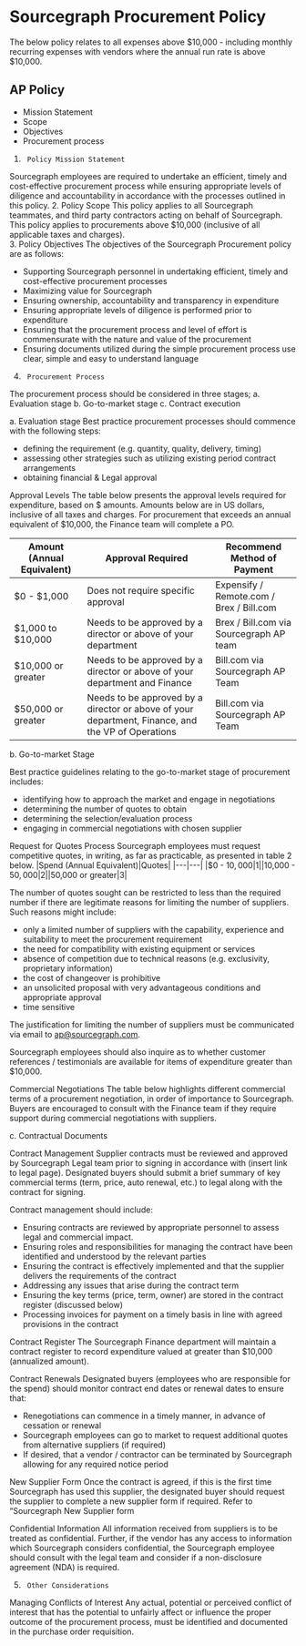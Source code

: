 # Sourcegraph Procurement Policy

The below policy relates to all expenses above $10,000 - including monthly recurring expenses with vendors where the annual run rate is above $10,000.

## AP Policy

 - Mission Statement
 - Scope
 - Objectives
 - Procurement process

1.      Policy Mission Statement
Sourcegraph employees are required to undertake an efficient, timely and cost-effective procurement process while ensuring appropriate levels of diligence and accountability in accordance with the processes outlined in this policy.
2.      Policy Scope
This policy applies to all Sourcegraph teammates, and third party contractors acting on behalf of Sourcegraph. This policy applies to procurements above $10,000 (inclusive of all applicable taxes and charges).  
3.      Policy Objectives
The objectives of the Sourcegraph Procurement policy are as follows:
 - Supporting Sourcegraph personnel in undertaking efficient, timely and cost-effective procurement processes
 - Maximizing value for Sourcegraph
 - Ensuring ownership, accountability and transparency in expenditure
 - Ensuring appropriate levels of diligence is performed prior to expenditure 
 - Ensuring that the procurement process and level of effort is commensurate with the nature and value of the procurement
 - Ensuring documents utilized during the simple procurement process use clear, simple and easy to understand language
 4.      Procurement Process
The procurement process should be considered in three stages;
a.      Evaluation stage
b.      Go-to-market stage
c.      Contract execution
 
a.      Evaluation stage
Best practice procurement processes should commence with the following steps:
- defining the requirement (e.g. quantity, quality, delivery, timing)
- assessing other strategies such as utilizing existing period contract arrangements
- obtaining financial & Legal approval

Approval Levels
The table below presents the approval levels required for expenditure, based on $ amounts. Amounts below are in US dollars, inclusive of all taxes and charges.  For procurement that exceeds an annual equivalent of $10,000, the Finance team will complete a PO.

|Amount (Annual Equivalent)|Approval Required|Recommend Method of Payment|
|---|---|---|
|$0 - $1,000|Does not require specific approval|Expensify / Remote.com / Brex / Bill.com|
|$1,000 to $10,000|Needs to be approved by a director or above of your department|Brex / Bill.com via Sourcegraph AP team|
|$10,000 or greater|Needs to be approved by a director or above of your department and Finance|Bill.com via Sourcegraph AP Team|
|$50,000 or greater|Needs to be approved by a director or above of your department, Finance, and the VP of Operations|Bill.com via Sourcegraph AP Team|

b.     Go-to-market Stage
 
Best practice guidelines relating to the go-to-market stage of procurement includes:
 
- identifying how to approach the market and engage in negotiations
- determining the number of quotes to obtain
- determining the selection/evaluation process
- engaging in commercial negotiations with chosen supplier

Request for Quotes Process
Sourcegraph employees must request competitive quotes, in writing, as far as practicable, as presented in table 2 below.
|Spend (Annual Equivalent)|Quotes|
|---|---|
|$0 - $10,000|1|
|$10,000 - $50,000|2|
|$50,000 or greater|3|

The number of quotes sought can be restricted to less than the required number if there are legitimate reasons for limiting the number of suppliers. Such reasons might include:
- only a limited number of suppliers with the capability, experience and suitability to meet the procurement requirement
- the need for compatibility with existing equipment or services
- absence of competition due to technical reasons (e.g. exclusivity, proprietary information)
- the cost of changeover is prohibitive
- an unsolicited proposal with very advantageous conditions and appropriate approval
- time sensitive
 
The justification for limiting the number of suppliers must be communicated via email to ap@sourcegraph.com.
 
Sourcegraph employees should also inquire as to whether customer references / testimonials are available for items of expenditure greater than $10,000. 

Commercial Negotiations
The table below highlights different commercial terms of a procurement negotiation, in order of importance to Sourcegraph. Buyers are encouraged to consult with the Finance team if they require support during commercial negotiations with suppliers.

c.      Contractual Documents
 
Contract Management
Supplier contracts must be reviewed and approved by Sourcegraph Legal team prior to signing in accordance with (insert link to legal page). Designated buyers should submit a brief summary of key commercial terms (term, price, auto renewal, etc.) to legal along with the contract for signing.
 
Contract management should include:
- Ensuring contracts are reviewed by appropriate personnel to assess legal and commercial impact.
- Ensuring roles and responsibilities for managing the contract have been identified and understood by the relevant parties
- Ensuring the contract is effectively implemented and that the supplier delivers the requirements of the contract
- Addressing any issues that arise during the contract term
- Ensuring the key terms (price, term, owner) are stored in the contract register (discussed below)
- Processing invoices for payment on a timely basis in line with agreed provisions in the contract

Contract Register
The Sourcegraph Finance department will maintain a contract register to record expenditure valued at greater than $10,000 (annualized amount). 
 
Contract Renewals
Designated buyers (employees who are responsible for the spend) should monitor contract end dates or renewal dates to ensure that:
- Renegotiations can commence in a timely manner, in advance of cessation or renewal
- Sourcegraph employees can go to market to request additional quotes from alternative suppliers (if required)
- If desired, that a vendor / contractor can be terminated by Sourcegraph allowing for any required notice period

New Supplier Form
Once the contract is agreed, if this is the first time Sourcegraph has used this supplier, the designated buyer should request the supplier to complete a new supplier form if required. Refer to “Sourcegraph New Supplier form 

Confidential Information
All information received from suppliers is to be treated as confidential. Further, if the vendor has any access to information which Sourcegraph considers confidential, the Sourcegraph employee should consult with the legal team and consider if a non-disclosure agreement (NDA) is required.
 
 
5.      Other Considerations
 
Managing Conflicts of Interest
Any actual, potential or perceived conflict of interest that has the potential to unfairly affect or influence the proper outcome of the procurement process, must be identified and documented in the purchase order requisition.
